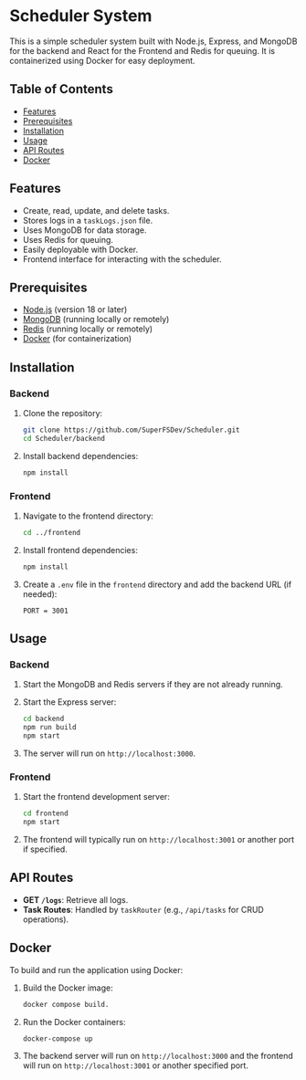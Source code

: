 # Scheduler System

This is a simple scheduler system built with Node.js, Express, and MongoDB for the backend and React for the Frontend and Redis for queuing. It is containerized using Docker for easy deployment.

## Table of Contents

- [Features](#features)
- [Prerequisites](#prerequisites)
- [Installation](#installation)
- [Usage](#usage)
- [API Routes](#api-routes)
- [Docker](#docker)

## Features

- Create, read, update, and delete tasks.
- Stores logs in a `taskLogs.json` file.
- Uses MongoDB for data storage.
- Uses Redis for queuing.
- Easily deployable with Docker.
- Frontend interface for interacting with the scheduler.

## Prerequisites

- [Node.js](https://nodejs.org/) (version 18 or later)
- [MongoDB](https://www.mongodb.com/) (running locally or remotely)
- [Redis](https://redis.io/) (running locally or remotely)
- [Docker](https://www.docker.com/) (for containerization)

## Installation


### Backend

1. Clone the repository:

    ```bash
    git clone https://github.com/SuperFSDev/Scheduler.git
    cd Scheduler/backend
    ```

2. Install backend dependencies:

    ```bash
    npm install
    ```

### Frontend

1. Navigate to the frontend directory:

    ```bash
    cd ../frontend
    ```

2. Install frontend dependencies:

    ```bash
    npm install
    ```

3. Create a `.env` file in the `frontend` directory and add the backend URL (if needed):

    ```env
    PORT = 3001
    ```

## Usage

### Backend

1. Start the MongoDB and Redis servers if they are not already running.

2. Start the Express server:

    ```bash
    cd backend
    npm run build
    npm start
    ```

3. The server will run on `http://localhost:3000`.

### Frontend

1. Start the frontend development server:

    ```bash
    cd frontend
    npm start
    ```

2. The frontend will typically run on `http://localhost:3001` or another port if specified.

## API Routes

- **GET `/logs`**: Retrieve all logs.
- **Task Routes**: Handled by `taskRouter` (e.g., `/api/tasks` for CRUD operations).

## Docker

To build and run the application using Docker:

1. Build the Docker image:

    ```bash
    docker compose build.
    ```

2. Run the Docker containers:

    ```bash
    docker-compose up
    ```

3. The backend server will run on `http://localhost:3000` and the frontend will run on `http://localhost:3001` or another specified port.
